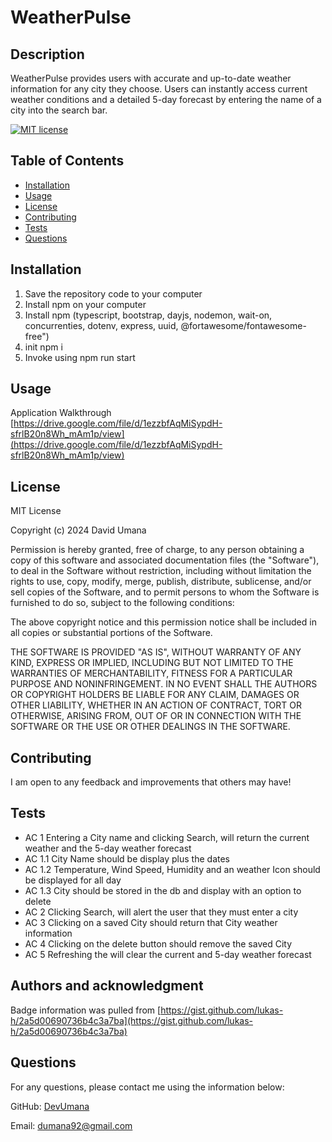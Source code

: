 # WeatherPulse

## Description

WeatherPulse provides users with accurate and up-to-date weather information for any city they choose. Users can instantly access current weather conditions and a detailed 5-day forecast by entering the name of a city into the search bar.

[![MIT license](https://img.shields.io/badge/License-MIT-yellow.svg)](https://opensource.org/licenses/MIT)

## Table of Contents

- [Installation](#installation)
- [Usage](#usage)
- [License](#license)
- [Contributing](#contributing)
- [Tests](#tests)
- [Questions](#questions)

## Installation

1. Save the repository code to your computer
2. Install npm on your computer
3. Install npm (typescript, bootstrap, dayjs, nodemon, wait-on, concurrenties, dotenv, express, uuid, @fortawesome/fontawesome-free")
4. init npm i
5. Invoke using npm run start

## Usage

Application Walkthrough [https://drive.google.com/file/d/1ezzbfAqMiSypdH-sfrlB20n8Wh_mAm1p/view](https://drive.google.com/file/d/1ezzbfAqMiSypdH-sfrlB20n8Wh_mAm1p/view)

## License

MIT License

Copyright (c) 2024 David Umana

Permission is hereby granted, free of charge, to any person obtaining a copy
of this software and associated documentation files (the "Software"), to deal
in the Software without restriction, including without limitation the rights
to use, copy, modify, merge, publish, distribute, sublicense, and/or sell
copies of the Software, and to permit persons to whom the Software is
furnished to do so, subject to the following conditions:

The above copyright notice and this permission notice shall be included in all
copies or substantial portions of the Software.

THE SOFTWARE IS PROVIDED "AS IS", WITHOUT WARRANTY OF ANY KIND, EXPRESS OR
IMPLIED, INCLUDING BUT NOT LIMITED TO THE WARRANTIES OF MERCHANTABILITY,
FITNESS FOR A PARTICULAR PURPOSE AND NONINFRINGEMENT. IN NO EVENT SHALL THE
AUTHORS OR COPYRIGHT HOLDERS BE LIABLE FOR ANY CLAIM, DAMAGES OR OTHER
LIABILITY, WHETHER IN AN ACTION OF CONTRACT, TORT OR OTHERWISE, ARISING FROM,
OUT OF OR IN CONNECTION WITH THE SOFTWARE OR THE USE OR OTHER DEALINGS IN THE
SOFTWARE.

## Contributing

I am open to any feedback and improvements that others may have!

## Tests

- AC 1 Entering a City name and clicking Search, will return the current weather and the 5-day weather forecast
- AC 1.1 City Name should be display plus the dates
- AC 1.2 Temperature, Wind Speed, Humidity and an weather Icon should be displayed for all day
- AC 1.3 City should be stored in the db and display with an option to delete
- AC 2 Clicking Search, will alert the user that they must enter a city
- AC 3 Clicking on a saved City should return that City weather information
- AC 4 Clicking on the delete button should remove the saved City 
- AC 5 Refreshing the will clear the current and 5-day weather forecast

## Authors and acknowledgment

Badge information was pulled from [https://gist.github.com/lukas-h/2a5d00690736b4c3a7ba](https://gist.github.com/lukas-h/2a5d00690736b4c3a7ba)

## Questions

For any questions, please contact me using the information below:

GitHub: [DevUmana](https://github.com/DevUmana)

Email: [dumana92@gmail.com](mailto:dumana92@gmail.com)
